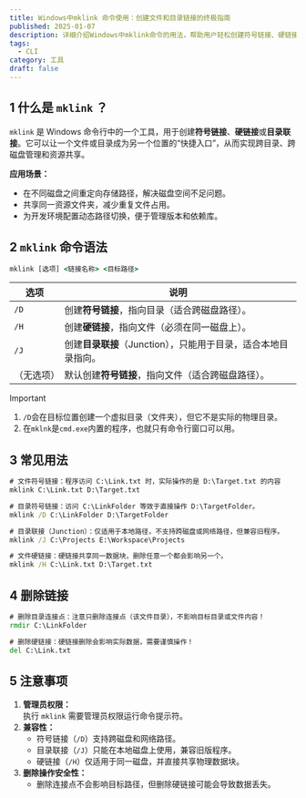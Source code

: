 ```yaml
---
title: Windows中mklink 命令使用：创建文件和目录链接的终极指南
published: 2025-01-07
description: 详细介绍Windows中mklink命令的用法，帮助用户轻松创建符号链接、硬链接和目录联接，实现跨磁盘和目录管理。
tags:
  - CLI
category: 工具
draft: false
---
```

## 1 什么是 `mklink` ？  
`mklink` 是 Windows 命令行中的一个工具，用于创建**符号链接**、**硬链接**或**目录联接**。它可以让一个文件或目录成为另一个位置的“快捷入口”，从而实现跨目录、跨磁盘管理和资源共享。  

**应用场景：**  
- 在不同磁盘之间重定向存储路径，解决磁盘空间不足问题。  
- 共享同一资源文件夹，减少重复文件占用。  
- 为开发环境配置动态路径切换，便于管理版本和依赖库。  
## 2 `mklink` 命令语法
```cmd
mklink [选项] <链接名称> <目标路径>
```

| **选项**  | **说明**                                                                         |
|-----------|----------------------------------------------------------------------------------|
| `/D`      | 创建**符号链接**，指向目录（适合跨磁盘路径）。                                   |
| `/H`      | 创建**硬链接**，指向文件（必须在同一磁盘上）。                                   |
| `/J`      | 创建**目录联接**（Junction），只能用于目录，适合本地目录指向。                    |
| （无选项）| 默认创建**符号链接**，指向文件（适合跨磁盘路径）。                               |

> [!IMPORTANT] 
> 1. `/D`会在目标位置创建一个虚拟目录（文件夹），但它不是实际的物理目录。
> 2. 在`mklnk`是`cmd.exe`内置的程序，也就只有命令行窗口可以用。

## 3 常见用法  
```cmd
# 文件符号链接：程序访问 C:\Link.txt 时，实际操作的是 D:\Target.txt 的内容
mklink C:\Link.txt D:\Target.txt

# 目录符号链接：访问 C:\LinkFolder 等效于直接操作 D:\TargetFolder。
mklink /D C:\LinkFolder D:\TargetFolder

# 目录联接（Junction）：仅适用于本地路径，不支持跨磁盘或网络路径，但兼容旧程序。
mklink /J C:\Projects E:\Workspace\Projects

# 文件硬链接：硬链接共享同一数据块，删除任意一个都会影响另一个。
mklink /H C:\Link.txt D:\Target.txt
```
## 4 删除链接 
```cmd
# 删除目录连接点：注意只删除连接点（该文件目录），不影响目标目录或文件内容！
rmdir C:\LinkFolder

# 删除硬链接：硬链接删除会影响实际数据，需要谨慎操作！  
del C:\Link.txt
```
## 5 注意事项

1. **管理员权限：**  
   执行 `mklink` 需要管理员权限运行命令提示符。  
2. **兼容性：**  
   - 符号链接（`/D`）支持跨磁盘和网络路径。  
   - 目录联接（`/J`）只能在本地磁盘上使用，兼容旧版程序。  
   - 硬链接（`/H`）仅适用于同一磁盘，并直接共享物理数据块。  
3. **删除操作安全性：**  
   - 删除连接点不会影响目标路径，但删除硬链接可能会导致数据丢失。  
